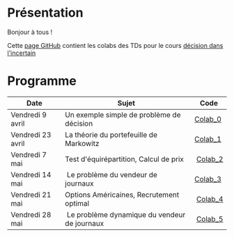 # Présentation

Bonjour à tous !

Cette [page GitHub](https://ddlenpc.github.io/ddl/) contient les colabs des TDs pour le cours [décision dans l'incertain](https://cermics.enpc.fr/~bl/decision-incertain/index.html)



# Programme

| Date  | Sujet | Code |  
|----------- | ----------- | ----------- |
|Vendredi 9 avril | Un exemple simple de problème de décision | [Colab_0](https://drive.google.com/file/d/1JQCWak_MB1FVHEGZ_QyalAIJn2ASjJZD/view?usp=sharing)| 
|Vendredi 23 avril | La théorie du portefeuille de Markowitz | [Colab_1](https://drive.google.com/file/d/1cr0sFDZIOAVYl-gEwF41og10xlI9KmRC/view?usp=sharing) | 
|Vendredi 7 mai | Test d'équirépartition, Calcul de prix | [Colab_2](https://drive.google.com/file/d/1IWmWUJp08kVmCaLd4Ra_dJdKHCl3Qa98/view?usp=sharing)| 
|Vendredi 14 mai | Le problème du vendeur de journaux |[Colab_3](https://drive.google.com/file/d/1dzFj1aIluPTLDyl9gfs4yqYUOBmlQWa0/view?usp=sharing) | 
|Vendredi 21 mai  | Options Américaines, Recrutement optimal | [Colab_4](https://drive.google.com/file/d/1OMHMk-Np1laokUn3eT44DpbzDr951FUX/view?usp=sharing)| 
|Vendredi 28 mai | Le problème dynamique du vendeur de journaux | [Colab_5](https://drive.google.com/file/d/13ZaX12EXS0SL0JVW60QSjjQSiMviCPCA/view?usp=sharing)| 
